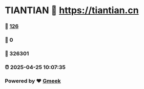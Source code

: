 # TIANTIAN :link: https://tiantian.cn 
### :page_facing_up: [126](https://tiantian.cn/tag.html) 
### :speech_balloon: 0 
### :hibiscus: 326301 
### :alarm_clock: 2025-04-25 10:07:35 
### Powered by :heart: [Gmeek](https://github.com/Meekdai/Gmeek)
